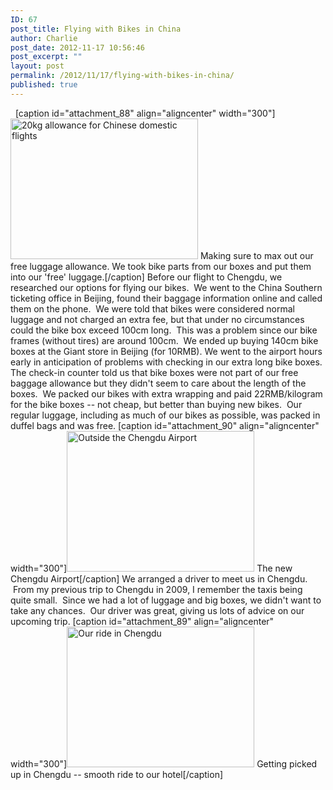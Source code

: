 ```yaml
---
ID: 67
post_title: Flying with Bikes in China
author: Charlie
post_date: 2012-11-17 10:56:46
post_excerpt: ""
layout: post
permalink: /2012/11/17/flying-with-bikes-in-china/
published: true
---
```

  [caption id="attachment_88" align="aligncenter" width="300"]<a href="http://biking2paradise.com/2012/11/16/flying-with-bikes-in-china/img_2012-2/" rel="attachment wp-att-88"><img class="size-medium wp-image-88" title="20kg allowance for domestic flights" src="http://biking2paradise.com/wp-content/uploads/2012/11/IMG_20121-300x225.jpg" alt="20kg allowance for Chinese domestic flights" width="300" height="225" /></a> Making sure to max out our free luggage allowance. We took bike parts from our boxes and put them into our 'free' luggage.[/caption] Before our flight to Chengdu, we researched our options for flying our bikes.  We went to the China Southern ticketing office in Beijing, found their baggage information online and called them on the phone.  We were told that bikes were considered normal luggage and not charged an extra fee, but that under no circumstances could the bike box exceed 100cm long.  This was a problem since our bike frames (without tires) are around 100cm.  We ended up buying 140cm bike boxes at the Giant store in Beijing (for 10RMB). We went to the airport hours early in anticipation of problems with checking in our extra long bike boxes. The check-in counter told us that bike boxes were not part of our free baggage allowance but they didn't seem to care about the length of the boxes.  We packed our bikes with extra wrapping and paid 22RMB/kilogram for the bike boxes -- not cheap, but better than buying new bikes.  Our regular luggage, including as much of our bikes as possible, was packed in duffel bags and was free. [caption id="attachment_90" align="aligncenter" width="300"]<a href="http://biking2paradise.com/2012/11/16/flying-with-bikes-in-china/img_2016-2/" rel="attachment wp-att-90"><img class="size-medium wp-image-90" title="Chengdu Airport" src="http://biking2paradise.com/wp-content/uploads/2012/11/IMG_20161-300x225.jpg" alt="Outside the Chengdu Airport" width="300" height="225" /></a> The new Chengdu Airport[/caption] We arranged a driver to meet us in Chengdu.  From my previous trip to Chengdu in 2009, I remember the taxis being quite small.  Since we had a lot of luggage and big boxes, we didn't want to take any chances.  Our driver was great, giving us lots of advice on our upcoming trip. [caption id="attachment_89" align="aligncenter" width="300"]<a href="http://biking2paradise.com/2012/11/16/flying-with-bikes-in-china/img_2017-2/" rel="attachment wp-att-89"><img class="size-medium wp-image-89" title="Our ride in Chengdu" src="http://biking2paradise.com/wp-content/uploads/2012/11/IMG_20171-300x225.jpg" alt="Our ride in Chengdu" width="300" height="225" /></a> Getting picked up in Chengdu -- smooth ride to our hotel[/caption]          